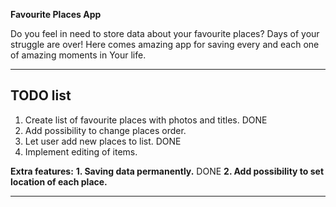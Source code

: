 **Favourite Places App**

Do you feel in need to store data about your favourite places?
Days of your struggle are over! Here comes amazing app for saving every and each one of amazing moments in Your life.

---

## TODO list

1. Create list of favourite places with photos and titles. DONE
2. Add possibility to change places order.
3. Let user add new places to list. DONE
4. Implement editing of items.

**Extra features:**
**1.  Saving data permanently.** DONE
**2. Add possibility to set location of each place.**

---

